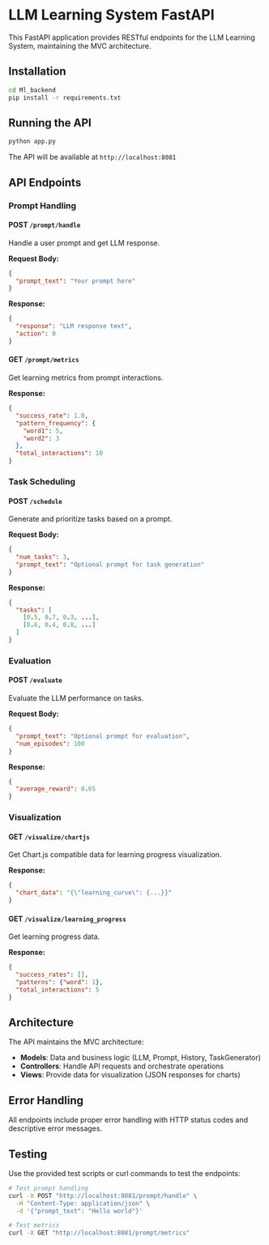 # LLM Learning System FastAPI

This FastAPI application provides RESTful endpoints for the LLM Learning System, maintaining the MVC architecture.

## Installation

```bash
cd Ml_backend
pip install -r requirements.txt
```

## Running the API

```bash
python app.py
```

The API will be available at `http://localhost:8081`

## API Endpoints

### Prompt Handling

#### POST `/prompt/handle`
Handle a user prompt and get LLM response.

**Request Body:**
```json
{
  "prompt_text": "Your prompt here"
}
```

**Response:**
```json
{
  "response": "LLM response text",
  "action": 0
}
```

#### GET `/prompt/metrics`
Get learning metrics from prompt interactions.

**Response:**
```json
{
  "success_rate": 1.0,
  "pattern_frequency": {
    "word1": 5,
    "word2": 3
  },
  "total_interactions": 10
}
```

### Task Scheduling

#### POST `/schedule`
Generate and prioritize tasks based on a prompt.

**Request Body:**
```json
{
  "num_tasks": 3,
  "prompt_text": "Optional prompt for task generation"
}
```

**Response:**
```json
{
  "tasks": [
    [0.5, 0.7, 0.3, ...],
    [0.6, 0.4, 0.8, ...]
  ]
}
```

### Evaluation

#### POST `/evaluate`
Evaluate the LLM performance on tasks.

**Request Body:**
```json
{
  "prompt_text": "Optional prompt for evaluation",
  "num_episodes": 100
}
```

**Response:**
```json
{
  "average_reward": 0.65
}
```

### Visualization

#### GET `/visualize/chartjs`
Get Chart.js compatible data for learning progress visualization.

**Response:**
```json
{
  "chart_data": "{\"learning_curve\": {...}}"
}
```

#### GET `/visualize/learning_progress`
Get learning progress data.

**Response:**
```json
{
  "success_rates": [],
  "patterns": {"word": 1},
  "total_interactions": 5
}
```

## Architecture

The API maintains the MVC architecture:

- **Models**: Data and business logic (LLM, Prompt, History, TaskGenerator)
- **Controllers**: Handle API requests and orchestrate operations
- **Views**: Provide data for visualization (JSON responses for charts)

## Error Handling

All endpoints include proper error handling with HTTP status codes and descriptive error messages.

## Testing

Use the provided test scripts or curl commands to test the endpoints:

```bash
# Test prompt handling
curl -X POST "http://localhost:8081/prompt/handle" \
  -H "Content-Type: application/json" \
  -d '{"prompt_text": "Hello world"}'

# Test metrics
curl -X GET "http://localhost:8081/prompt/metrics"